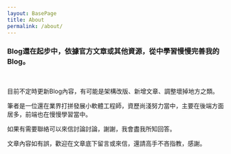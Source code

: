 ```yaml
---
layout: BasePage
title: About
permalink: /about/
---
```


### Blog還在起步中，依據官方文章或其他資源，從中學習慢慢完善我的Blog。

<br/>

目前不定時更新Blog內容，有可能是架構改版、新增文章、調整壞掉地方之類。

筆者是一位還在業界打拼發展小軟體工程師，資歷尚淺努力當中，主要在後端方面居多，前端也在慢慢學習當中。

如果有需要聯絡可以來信討論討論，謝謝，我會盡我所知回答。

文章內容如有誤，歡迎在文章底下留言或來信，還請高手不吝指教，感謝。

